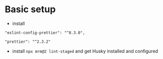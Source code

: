 # Basic setup

- install

```
"eslint-config-prettier": "^8.3.0",

"prettier": "^2.3.2"
```

- install `npx mrm@2 lint-staged` and get Husky installed and configured
